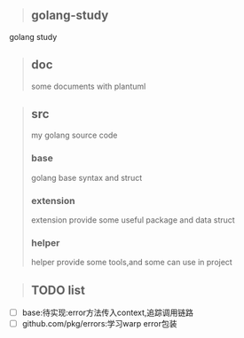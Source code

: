 >## golang-study
golang study

>## doc
> some documents with plantuml 

>## src 
> my golang source code
> ### base
> golang base syntax and struct
> ### extension
> extension provide some useful package and data struct
> ### helper
> helper provide some tools,and some can use in project

>## TODO list
- [ ] base:待实现:error方法传入context,追踪调用链路
- [ ] github.com/pkg/errors:学习warp error包装